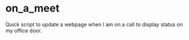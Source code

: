 # on_a_meet

Quick script to update a webpage when I am on a call to display status on my office door.   
